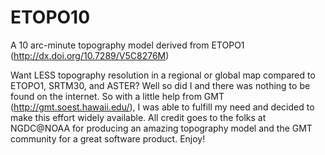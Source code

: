 # ETOPO10
A 10 arc-minute topography model derived from ETOPO1 (http://dx.doi.org/10.7289/V5C8276M)

Want LESS topography resolution in a regional or global map
compared to ETOPO1, SRTM30, and ASTER?  Well so did I and
there was nothing to be found on the internet.  So with a
little help from GMT (http://gmt.soest.hawaii.edu/), I was
able to fulfill my need and decided to make this effort
widely available.  All credit goes to the folks at NGDC@NOAA
for producing an amazing topography model and the GMT
community for a great software product. Enjoy!

